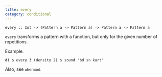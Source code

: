 ```yaml
---
title: every
category: conditional
---
```


~~~~ {haskell}
every :: Int -> (Pattern a -> Pattern a) -> Pattern a -> Pattern a
~~~~

`every` transforms a pattern with a function, but only for the given number of repetitions.

Example:

~~~~ {haskell}
d1 $ every 3 (density 2) $ sound "bd sn kurt"
~~~~

Also, see `whenmod`.
